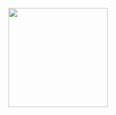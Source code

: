 <p align="center">
    <img src="https://i.pinimg.com/originals/93/a7/60/93a76030d104c37a7b953e3b4109e2f2.gif" width="200px"/>
</p>
